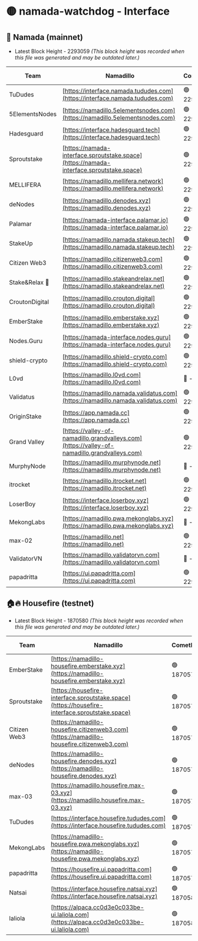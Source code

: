 # 🟡 namada-watchdog - Interface

## 🚀 Namada (mainnet)
- Latest Block Height - 2293059 *(This block height was recorded when this file was generated and may be outdated later.)*

| Team | Namadillo | CometBFT | Indexer | MASP Indexer |
|-|-|-|-|-|
| TuDudes | [https://interface.namada.tududes.com](https://interface.namada.tududes.com) | 🟢 2293043 | 🟢 2293043 | 🟢 2293043 |
| 5ElementsNodes | [https://namadillo.5elementsnodes.com](https://namadillo.5elementsnodes.com) | 🟢 2293044 | 🟢 2293043 | 🟢 2293044 |
| Hadesguard | [https://interface.hadesguard.tech](https://interface.hadesguard.tech) | 🟢 2293044 | 🟢 2293044 | 🟢 2293044 |
| Sproutstake | [https://namada-interface.sproutstake.space](https://namada-interface.sproutstake.space) | 🟢 2293044 | 🟢 2293044 | 🟢 2293044 |
| MELLIFERA | [https://namadillo.mellifera.network](https://namadillo.mellifera.network) | 🟢 2293045 | 🟢 2293045 | 🟢 2293045 |
| deNodes | [https://namadillo.denodes.xyz](https://namadillo.denodes.xyz) | 🟢 2293046 | 🟢 2293046 | 🟢 2293045 |
| Palamar | [https://namada-interface.palamar.io](https://namada-interface.palamar.io) | 🟢 2293046 | 🟢 2293046 | 🟢 2293046 |
| StakeUp | [https://namadillo.namada.stakeup.tech](https://namadillo.namada.stakeup.tech) | 🟢 2293047 | 🟢 2293047 | 🟢 2293047 |
| Citizen Web3 | [https://namadillo.citizenweb3.com](https://namadillo.citizenweb3.com) | 🟢 2293047 | 🟢 2293047 | 🟢 2293047 |
| Stake&Relax 🦥 | [https://namadillo.stakeandrelax.net](https://namadillo.stakeandrelax.net) | 🟢 2293048 | 🟢 2293048 | 🟢 2293048 |
| CroutonDigital | [https://namadillo.crouton.digital](https://namadillo.crouton.digital) | 🟢 2293049 | 🟢 2293048 | 🟢 2293048 |
| EmberStake | [https://namadillo.emberstake.xyz](https://namadillo.emberstake.xyz) | 🟢 2293049 | 🟢 2293049 | 🟢 2293049 |
| Nodes.Guru | [https://namada-interface.nodes.guru](https://namada-interface.nodes.guru) | 🟢 2293049 | 🟢 2293049 | 🟢 2293049 |
| shield-crypto | [https://namadillo.shield-crypto.com](https://namadillo.shield-crypto.com) | 🟢 2293050 | 🟢 2293049 | 🟢 2293050 |
| L0vd | [https://namadillo.l0vd.com](https://namadillo.l0vd.com) | 🔴 - | 🔴 - | 🔴 - |
| Validatus | [https://namadillo.namada.validatus.com](https://namadillo.namada.validatus.com) | 🟢 2293053 | 🟡 2292906 | 🔴 2177377 |
| OriginStake | [https://app.namada.cc](https://app.namada.cc) | 🟢 2293053 | 🟢 2293053 | 🟢 2293052 |
| Grand Valley | [https://valley-of-namadillo.grandvalleys.com](https://valley-of-namadillo.grandvalleys.com) | 🟢 2293053 | 🟢 2293053 | 🟢 2293053 |
| MurphyNode | [https://namadillo.murphynode.net](https://namadillo.murphynode.net) | 🔴 - | 🔴 - | 🔴 - |
| itrocket | [https://namadillo.itrocket.net](https://namadillo.itrocket.net) | 🟢 2293056 | 🟢 2293056 | 🟢 2293056 |
| LoserBoy | [https://interface.loserboy.xyz](https://interface.loserboy.xyz) | 🟢 2293056 | 🟢 2293056 | 🟢 2293056 |
| MekongLabs | [https://namadillo.pwa.mekonglabs.xyz](https://namadillo.pwa.mekonglabs.xyz) | 🔴 - | 🔴 - | 🔴 - |
| max-02 | [https://namadillo.net](https://namadillo.net) | 🟢 2293057 | 🟢 2293057 | 🟢 2293057 |
| ValidatorVN | [https://namadillo.validatorvn.com](https://namadillo.validatorvn.com) | 🔴 - | 🔴 - | 🔴 - |
| papadritta | [https://ui.papadritta.com](https://ui.papadritta.com) | 🟢 2293059 | 🟢 2293059 | 🟢 2293059 |

## 🏠🔥 Housefire (testnet)
- Latest Block Height - 1870580 *(This block height was recorded when this file was generated and may be outdated later.)*

| Team | Namadillo | CometBFT | Indexer | MASP Indexer |
|-|-|-|-|-|
| EmberStake | [https://namadillo-housefire.emberstake.xyz](https://namadillo-housefire.emberstake.xyz) | 🟢 1870575 | 🟢 1870575 | 🟢 1870575 |
| Sproutstake | [https://housefire-interface.sproutstake.space](https://housefire-interface.sproutstake.space) | 🟢 1870575 | 🟢 1870575 | 🟢 1870575 |
| Citizen Web3 | [https://namadillo-housefire.citizenweb3.com](https://namadillo-housefire.citizenweb3.com) | 🟢 1870576 | 🟢 1870576 | 🟢 1870576 |
| deNodes | [https://namadillo-housefire.denodes.xyz](https://namadillo-housefire.denodes.xyz) | 🟢 1870576 | 🟢 1870576 | 🟢 1870576 |
| max-03 | [https://namadillo.housefire.max-03.xyz](https://namadillo.housefire.max-03.xyz) | 🟢 1870577 | 🟢 1870577 | 🟢 1870576 |
| TuDudes | [https://interface.housefire.tududes.com](https://interface.housefire.tududes.com) | 🟢 1870577 | 🟢 1870577 | 🟢 1870577 |
| MekongLabs | [https://namadillo-housefire.pwa.mekonglabs.xyz](https://namadillo-housefire.pwa.mekonglabs.xyz) | 🟢 1870577 | 🟢 1870577 | 🟢 1870577 |
| papadritta | [https://housefire.ui.papadritta.com](https://housefire.ui.papadritta.com) | 🟢 1870578 | 🟢 1870578 | 🔴 - |
| Natsai | [https://interface.housefire.natsai.xyz](https://interface.housefire.natsai.xyz) | 🟢 1870580 | 🟢 1870580 | 🟢 1870579 |
| laliola | [https://alpaca.cc0d3e0c033be-ui.laliola.com](https://alpaca.cc0d3e0c033be-ui.laliola.com) | 🟢 1870580 | 🟢 1870580 | 🟢 1870580 |


